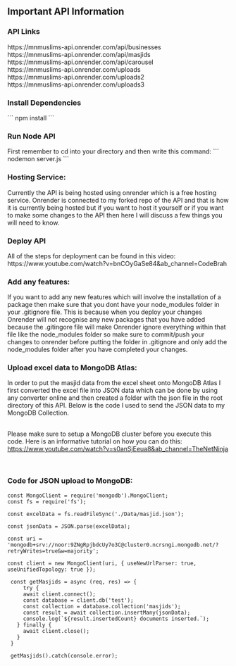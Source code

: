<h2>Important API Information</h2>

<h3>API Links</h3>
<a>https://mnmuslims-api.onrender.com/api/businesses</a>
<br/>
<a>https://mnmuslims-api.onrender.com/api/masjids</a>
<br/>
<a>https://mnmuslims-api.onrender.com/api/carousel</a>
<br/>
<a>https://mnmuslims-api.onrender.com/uploads</a>
<br/>
<a>https://mnmuslims-api.onrender.com/uploads2</a>
<br/>
<a>https://mnmuslims-api.onrender.com/uploads3</a>

<h3>Install Dependencies</h3>
```
npm install
```

<h3>Run Node API</h3>
First remember to cd into your directory and then write this command:
```
nodemon server.js
```

<h3>Hosting Service:</h3>
Currently the API is being hosted using onrender which is a free hosting service. Onrender is connected to my forked repo of the API and that is how it is currently being hosted but if you want to host it yourself or if you want to make some changes to the API then here I will discuss a few things you will need to know.

<h3>Deploy API</h3>
All of the steps for deployment can be found in this video: <a>https://www.youtube.com/watch?v=bnCOyGaSe84&ab_channel=CodeBrah</a>

<h3>Add any features:</h3>
If you want to add any new features which will involve the installation of a package then make sure that you dont have your node_modules folder in your .gitignore file. This is because when you deploy your changes Onrender will not recognise any new packages that you have added because the .gitingore file will make Onrender ignore everything within that file like the node_modules folder so make sure to commit/push your changes to onrender before putting the folder in .gitignore and only add the node_modules folder after you have completed your changes.

<h3>Upload excel data to MongoDB Atlas:</h3>
In order to put the masjid data from the excel sheet onto MongoDB Atlas I first converted the excel file into JSON data which can be done by using any converter online and then created a folder with the json file in the root directory of this API. Below is the code I used to send the JSON data to my MongoDB Collection.

<br />
<br />

Please make sure to setup a MongoDB cluster before you execute this code. Here is an informative tutorial on how you can do this: https://www.youtube.com/watch?v=s0anSjEeua8&ab_channel=TheNetNinja

<br />

<h3>Code for JSON upload to MongoDB:</h3>

```
const MongoClient = require('mongodb').MongoClient;
const fs = require('fs');

const excelData = fs.readFileSync('./Data/masjid.json');

const jsonData = JSON.parse(excelData);

const uri = 'mongodb+srv://noor:9ZNgRpjbdcUy7o3C@cluster0.ncrsngi.mongodb.net/?retryWrites=true&w=majority';

const client = new MongoClient(uri, { useNewUrlParser: true, useUnifiedTopology: true });

 const getMasjids = async (req, res) => {
     try {
     await client.connect();
     const database = client.db('test');
     const collection = database.collection('masjids');
     const result = await collection.insertMany(jsonData);
     console.log(`${result.insertedCount} documents inserted.`);
   } finally {
     await client.close();
   }
 }

 getMasjids().catch(console.error);

```